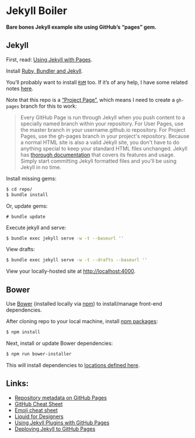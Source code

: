 # Jekyll Boiler

**Bare bones Jekyll example site using GitHub’s “pages” gem.**

## Jekyll

First, read: [Using Jekyll with Pages](https://help.github.com/articles/using-jekyll-with-pages).

Install [Ruby, Bundler and Jekyll](https://help.github.com/articles/using-jekyll-with-pages#installing-jekyll).

You’ll probably want to install [`RVM`](http://rvm.io/) too. If it’s of any help, I have some related notes [here](https://github.com/registerguard/registerguard.github.io/wiki/Ruby-tips).

Note that this repo is a [“Project Page”](https://help.github.com/articles/using-jekyll-with-pages#using-jekyll), which means I need to create a `gh-pages` branch for this to work:

> Every GitHub Page is run through Jekyll when you push content to a specially named branch within your repository. For User Pages, use the master branch in your username.github.io repository. For Project Pages, use the gh-pages branch in your project's repository. Because a normal HTML site is also a valid Jekyll site, you don't have to do anything special to keep your standard HTML files unchanged. Jekyll has [thorough documentation](http://jekyllrb.com/docs/home/) that covers its features and usage. Simply start committing Jekyll formatted files and you'll be using Jekyll in no time.

Install missing gems:

```bash
$ cd repo/
$ bundle install
```

Or, update gems:

```
# bundle update
```

Execute jekyll and serve:

```bash
$ bundle exec jekyll serve -w -t --baseurl ''
```

View drafts:

```bash
$ bundle exec jekyll serve -w -t --drafts --baseurl ''
```

View your locally-hosted site at <http://localhost:4000>.

## Bower

Use [Bower](http://bower.io/) (installed locally via [npm](https://www.npmjs.org/)) to install/manage front-end dependencies.

After cloning repo to your local machine, install [npm packages](package.json):

```bash
$ npm install
```

Next, install or update Bower dependencies:

```bash
$ npm run bower-installer
```

This will install dependencies to [locations defined here](bower.json).

## Links:

* [Repository metadata on GitHub Pages](https://help.github.com/articles/repository-metadata-on-github-pages)
* [GitHub Cheat Sheet](https://github.com/tiimgreen/github-cheat-sheet)
* [Emoji cheat sheet](http://www.emoji-cheat-sheet.com/)
* [Liquid for Designers](https://github.com/Shopify/liquid/wiki/Liquid-for-Designers)
* [Using Jekyll Plugins with GitHub Pages](https://help.github.com/articles/using-jekyll-plugins-with-github-pages/)
* [Deploying Jekyll to GitHub Pages](http://jekyllrb.com/docs/github-pages/#deploying-jekyll-to-github-pages)
